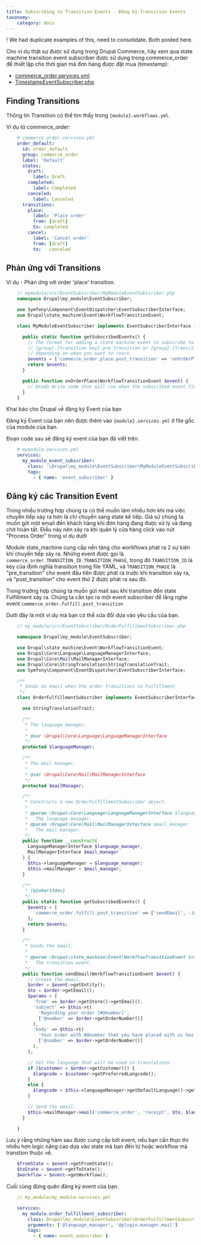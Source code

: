```yaml
---
title: Subscribing to Transition Events - Đăng ký Transition Events
taxonomy:
    category: docs
---
```


! We had duplicate examples of this, need to consolidate. Both posted here.

Cho ví dụ thật sự được sử dụng trong Drupal Commerce, hãy xem qua state machine transition event subscriber được sử dụng trong commerce_order để thiết lập cho thời gian mà đơn hàng được đặt mua (timestamp):
* [commerce_order.services.yml]
* [TimestampEventSubscriber.php]

Finding Transitions
-------------------

Thông tin Transition có thể tìm thấy trong `{module}.workflows.yml`.

Ví dụ từ commerce_order:

```yaml
    # commerce_order.services.yml
    order_default:
      id: order_default
      group: commerce_order
      label: 'Default'
      states:
        draft:
          label: Draft
        completed:
          label: Completed
        canceled:
          label: Canceled
      transitions:
        place:
          label: 'Place order'
          from: [draft]
          to: completed
        cancel:
          label: 'Cancel order'
          from: [draft]
          to:   canceled
```

Phản ứng với Transitions
-----------------------

Ví dụ - Phản ứng với  order 'place' transition.

```php
    // mymodule/src/EventSubscriber/MyModuleEventSubscriber.php
    namespace Drupal\my_module\EventSubscriber;

    use Symfony\Component\EventDispatcher\EventSubscriberInterface;
    use Drupal\state_machine\Event\WorkflowTransitionEvent;

    class MyModuleEventSubscriber implements EventSubscriberInterface {

      public static function getSubscribedEvents() {
        // The format for adding a state machine event to subscribe to is:
        // {group}.{transition key}.pre_transition or {group}.{transition key}.post_transition
        // depending on when you want to react.
        $events = ['commerce_order.place.post_transition' => 'onOrderPlace'];
        return $events;
      }

      public function onOrderPlace(WorkflowTransitionEvent $event) {
        // @todo Write code that will run when the subscribed event fires.
      }
    }
```

Khai báo cho Drupal về đăng ký Event của bạn

Đăng ký Event của bạn nên được thêm vào `{module}.services.yml` ở file gốc của module của bạn.

Đoạn code sau sẽ đăng ký event của bạn đã viết trên.

```yaml
    # mymodule.services.yml
    services:
      my_module_event_subscriber:
        class: '\Drupal\my_module\EventSubscriber\MyModuleEventSubscriber'
        tags:
          - { name: 'event_subscriber' }
```


[commerce_order.services.yml]: https://github.com/drupalcommerce/commerce/blob/080ca52fbb9ec73b9eeece5487a62d221e75ed04/modules/order/commerce_order.services.yml#L29
[TimestampEventSubscriber.php]: https://github.com/drupalcommerce/commerce/blob/080ca52fbb9ec73b9eeece5487a62d221e75ed04/modules/order/src/EventSubscriber/TimestampEventSubscriber.php

Đăng ký các Transition Event
--------------------------------

Trong nhiều trường hợp chúng ta có thể muốn làm nhiều hơn khi mà việc chuyển tiếp xảy ra hơn là chỉ chuyển sang state kế tiếp. Giả sử chúng ta muốn gởi một email đến khách hàng khi đơn hàng đang được xử lý và đang chờ hoàn tất. Điều này nên xảy ra khi quản lý cửa hàng click vào nút "Process Order" trong ví dụ dưới

Module state_machine cung cấp nền tảng cho workflows phát ra 2 sự kiện khi chuyển tiếp xảy ra. Những event được gọi là ``commerce_order.TRANSITION_ID.TRANSITION_PHASE``, trong đó ``TRANSITION_ID`` là key của định nghĩa transition trong file YAML, và ``TRANSITION_PHASE``  là "pre_transition" cho event đầu tiên được phát ra trước khi transition xảy ra, và "post_transition" cho event thứ 2 được phát ra sau đó.

Trong trường hợp chúng ta muốn gửi mail sau khi transition đến state Fulfillment xảy ra. Chúng ta cần tạo ra một event subscriber để lắng nghe event ``commerce_order.fulfill.post_transition`` 

Dưới đây là một ví dụ mà bạn có thể sửa đổi dựa vào yêu cầu của bạn.

```php
    // my_module/src/EventSubscriber/OrderFulfillmentSubscriber.php

    namespace Drupal\my_module\EventSubscriber;

    use Drupal\state_machine\Event\WorkflowTransitionEvent;
    use Drupal\Core\Language\LanguageManagerInterface;
    use Drupal\Core\Mail\MailManagerInterface;
    use Drupal\Core\StringTranslation\StringTranslationTrait;
    use Symfony\Component\EventDispatcher\EventSubscriberInterface;

    /**
     * Sends an email when the order transitions to Fulfillment.
     */
    class OrderFulfillmentSubscriber implements EventSubscriberInterface {

      use StringTranslationTrait;

      /**
       * The language manager.
       *
       * @var \Drupal\Core\Language\LanguageManagerInterface
       */
      protected $languageManager;

      /**
       * The mail manager.
       *
       * @var \Drupal\Core\Mail\MailManagerInterface
       */
      protected $mailManager;

      /**
       * Constructs a new OrderFulfillmentSubscriber object.
       *
       * @param \Drupal\Core\Language\LanguageManagerInterface $language_manager
       *   The language manager.
       * @param \Drupal\Core\Mail\MailManagerInterface $mail_manager
       *   The mail manager.
       */
      public function __construct(
        LanguageManagerInterface $language_manager,
        MailManagerInterface $mail_manager
      ) {
        $this->languageManager = $language_manager;
        $this->mailManager = $mail_manager;
      }

      /**
       * {@inheritdoc}
       */
      public static function getSubscribedEvents() {
        $events = [
          'commerce_order.fulfill.post_transition' => ['sendEmail', -100],
        ];
        return $events;
      }

      /**
       * Sends the email.
       *
       * @param \Drupal\state_machine\Event\WorkflowTransitionEvent $event
       *   The transition event.
       */
      public function sendEmail(WorkflowTransitionEvent $event) {
        // Create the email.
        $order = $event->getEntity();
        $to = $order->getEmail();
        $params = [
          'from' => $order->getStore()->getEmail(),
          'subject' => $this->t(
            'Regarding your order [#@number]',
            ['@number' => $order->getOrderNumber()]
          ),
          'body' => $this->t(
            'Your order with #@number that you have placed with us has been processed and is awaiting fulfillment.',
            ['@number' => $order->getOrderNumber()]
          ),
        ];

        // Set the language that will be used in translations.
        if ($customer = $order->getCustomer()) {
          $langcode = $customer->getPreferredLangcode();
        }
        else {
          $langcode = $this->languageManager->getDefaultLanguage()->getId();
        }

        // Send the email.
        $this->mailManager->mail('commerce_order', 'receipt', $to, $langcode, $params);
      }

    }
```

Lưu ý rằng những hàm sau được cung cấp bởi event, nếu bạn cần thực thi nhiều hơn logic nâng cao dựa vào state mà bạn đến từ hoặc workflow mà transtion thuộc về.

```php
    $fromState = $event->getFromState();
    $toState = $event->getToState();
    $workflow = $event->getWorkflow();
```

Cuối cùng đừng quên đăng ký event của bạn.

```yaml
    // my_module/my_module.services.yml

    services:
      my_module.order_fulfillment_subscriber:
        class: Drupal\my_module\EventSubscriber\OrderFulfillmentSubscriber
        arguments: ['@language_manager', '@plugin.manager.mail']
        tags:
          - { name: event_subscriber }
```
